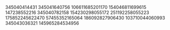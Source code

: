 345040414431
345041640756
106611685201170
154046811699615
147238552216
345040782158
154230298055172
251192258055223
175852245622470
57455352165064
186092827906430
103710044060993
345043036321
145965284534956
